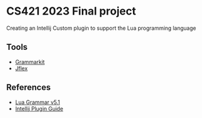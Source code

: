 # CS421 2023 Final project

Creating an Intellij Custom plugin to support the Lua programming language


## Tools

- [Grammarkit](https://github.com/JetBrains/Grammar-Kit)
- [Jflex](https://github.com/jflex-de/jflex)

## References
 - [Lua Grammar v5.1](http://www.lua.org/manual/5.1/manual.html#8)
 - [Intellij Plugin Guide](https://plugins.jetbrains.com/docs/intellij/custom-language-support.html)
